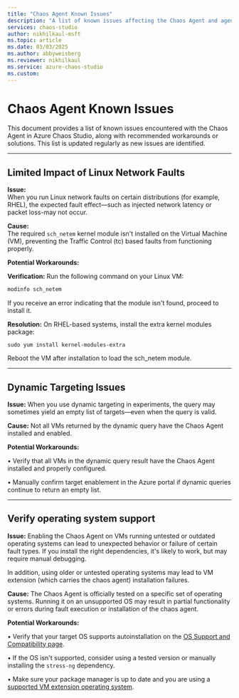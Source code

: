 ```yaml
---
title: "Chaos Agent Known Issues"
description: "A list of known issues affecting the Chaos Agent and agent-based faults in Azure Chaos Studio, along with workarounds or mitigation steps."
services: chaos-studio
author: nikhilkaul-msft
ms.topic: article
ms.date: 03/03/2025
ms.author: abbyweisberg
ms.reviewer: nikhilkaul
ms.service: azure-chaos-studio
ms.custom: 
---
```


# Chaos Agent Known Issues

This document provides a list of known issues encountered with the Chaos Agent in Azure Chaos Studio, along with recommended workarounds or solutions. This list is updated regularly as new issues are identified.

---

## Limited Impact of Linux Network Faults

**Issue:**  
When you run Linux network faults on certain distributions (for example, RHEL), the expected fault effect—such as injected network latency or packet loss-may not occur.

**Cause:**  
The required `sch_netem` kernel module isn't installed on the Virtual Machine (VM), preventing the Traffic Control (tc) based faults from functioning properly.

**Potential Workarounds:**  

**Verification:** Run the following command on your Linux VM:
  ```bash
  modinfo sch_netem
  ```
If you receive an error indicating that the module isn't found, proceed to install it.
	
**Resolution:** 
On RHEL-based systems, install the extra kernel modules package:
```
sudo yum install kernel-modules-extra
```
Reboot the VM after installation to load the sch_netem module.

---
## Dynamic Targeting Issues

**Issue:**
When you use dynamic targeting in experiments, the query may sometimes yield an empty list of targets—even when the query is valid.

**Cause:**
Not all VMs returned by the dynamic query have the Chaos Agent installed and enabled.

**Potential Workarounds:**

•	Verify that all VMs in the dynamic query result have the Chaos Agent installed and properly configured.

•	Manually confirm target enablement in the Azure portal if dynamic queries continue to return an empty list.

---

## Verify operating system support

**Issue:**
Enabling the Chaos Agent on VMs running untested or outdated operating systems can lead to unexpected behavior or failure of certain fault types. If you install the right dependencies, it's likely to work, but may require manual debugging.

In addition, using older or untested operating systems may lead to VM extension (which carries the chaos agent) installation failures.

**Cause:**
The Chaos Agent is officially tested on a specific set of operating systems. Running it on an unsupported OS may result in partial functionality or errors during fault execution or installation of the chaos agent. 

**Potential Workarounds:**

•	Verify that your target OS supports autoinstallation on the [OS Support and Compatibility page](chaos-agent-os-support.md).

•	If the OS isn't supported, consider using a tested version or manually installing the ```stress-ng``` dependency.

•	Make sure your package manager is up to date and you are using a [supported VM extension operating system](/azure/virtual-machines/extensions/agent-linux).
